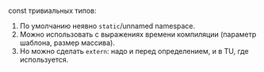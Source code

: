 const тривиальных типов:

1. По умолчанию неявно `static`/unnamed namespace.
2. Можно использовать с выражениях времени компиляции (параметр шаблона, размер массива).
3. Но можно сделать `extern`: надо и перед определением, и в TU, где используется.
